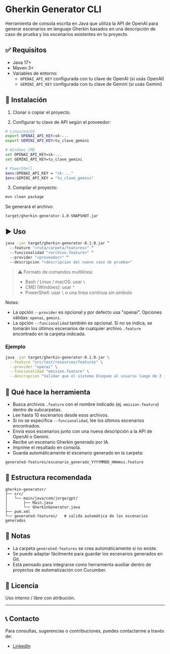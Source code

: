 # Gherkin Generator CLI

Herramienta de consola escrita en Java que utiliza la API de OpenAI para generar escenarios en lenguaje Gherkin basados en una descripción de caso de prueba y los escenarios existentes en tu proyecto.

## ✅ Requisitos

* Java 17+
* Maven 3+
* Variables de entorno:
    * `OPENAI_API_KEY` configurada con tu clave de OpenAI (si usás OpenAI)
    * `GEMINI_API_KEY` configurada con tu clave de Gemini (si usás Gemini)

## 🔧 Instalación

1. Clonar o copiar el proyecto.

2. Configurar tu clave de API según el proveedor:

```bash
# Linux/macOS
export OPENAI_API_KEY=sk-...
export GEMINI_API_KEY=tu_clave_gemini

# Windows CMD
set OPENAI_API_KEY=sk-...
set GEMINI_API_KEY=tu_clave_gemini

# PowerShell
$env:OPENAI_API_KEY = "sk-..."
$env:GEMINI_API_KEY = "tu_clave_gemini"
```

3. Compilar el proyecto:

```bash
mvn clean package
```

Se generará el archivo:

```
target/gherkin-generator-1.0-SNAPSHOT.jar
```

## ▶️ Uso

```bash
java -jar target/gherkin-generator-0.1.0.jar ^
  --feature "<ruta/carpeta/features>" ^
  --funcionalidad "<archivo.feature>" ^
  --provider "<proveedor>" ^
  --descripcion "<descripcion del nuevo caso de prueba>"
```

> ⚠️ Formato de comandos multilínea:
> * Bash / Linux / macOS: usar `\`
> * CMD (Windows): usar `^`
> * PowerShell: usar `\` o una línea continua sin símbolo

Notas:
* La opción `--provider` es opcional y por defecto usa "openai". Opciones válidas: `openai`, `gemini`.
* La opción `--funcionalidad` también es opcional. Si no se indica, se tomarán los últimos escenarios de cualquier archivo `.feature` encontrado en la carpeta indicada.

### Ejemplo

```bash
java -jar target/gherkin-generator-0.1.0.jar \
  --feature "src/test/resources/features" \
  --provider "openai" \
  --funcionalidad "emision.feature" \
  --descripcion "Validar que el sistema bloquee al usuario luego de 3 intentos fallidos"
```

## 🧠 Qué hace la herramienta

* Busca archivos `.feature` con el nombre indicado (ej. `emision.feature`) dentro de subcarpetas.
* Lee hasta 10 escenarios desde esos archivos.
* Si no se especifica `--funcionalidad`, lee los últimos escenarios encontrados.
* Envía esos escenarios junto con una nueva descripción a la API de OpenAI o Gemini.
* Recibe un escenario Gherkin generado por IA.
* Imprime el resultado en consola.
* Guarda automáticamente el escenario generado en la carpeta:

```
generated-features/escenario_generado_YYYYMMDD_HHmmss.feature
```

## 📁 Estructura recomendada

```
gherkin-generator/
├── src/
│   └── main/java/com/jorge/gpt/
│       ├── Main.java
│       └── GherkinGenerator.java
├── pom.xml
└── generated-features/   # salida automática de los escenarios generados
```

## 📌 Notas

* La carpeta `generated-features` se crea automáticamente si no existe.
* Se puede adaptar fácilmente para guardar los escenarios generados en Git.
* Está pensado para integrarse como herramienta auxiliar dentro de proyectos de automatización con Cucumber.

## 📄 Licencia

Uso interno / libre con atribución.

---
## 📞 Contacto
Para consultas, sugerencias o contribuciones, puedes contactarme a través de:
* [LinkedIn](https://www.linkedin.com/in/jorge-luis-bergandi/)
